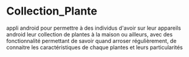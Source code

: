 # Collection_Plante
appli android pour permettre à des individus d'avoir sur leur appareils android leur collection de plantes à la maison ou ailleurs, avec des fonctionnalité permettant de savoir quand arroser régulièrement, de connaitre les caractéristiques de chaque  plantes et leurs particularités
